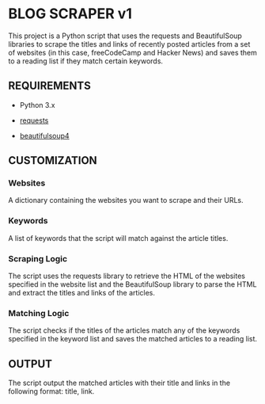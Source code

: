 # BLOG SCRAPER v1

This project is a Python script that uses the requests and BeautifulSoup libraries to scrape the titles and links of recently posted articles from a set of websites (in this case, freeCodeCamp and Hacker News) and saves them to a reading list if they match certain keywords.

## REQUIREMENTS

- Python 3.x

- [requests](https://pypi.org/project/requests/)

- [beautifulsoup4](https://pypi.org/project/beautifulsoup4/)

## CUSTOMIZATION


### Websites
A dictionary containing the websites you want to scrape and their URLs.

### Keywords
A list of keywords that the script will match against the article titles.

### Scraping Logic
The script uses the requests library to retrieve the HTML of the websites specified in the website list and the BeautifulSoup library to     parse the HTML and extract the titles and links of the articles.

### Matching Logic
The script checks if the titles of the articles match any of the keywords specified in the keyword list and saves the matched articles to a reading list.

## OUTPUT

The script output the matched articles with their title and links in the following format: title, link.
